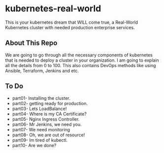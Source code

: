 # kubernetes-real-world
This is your kubernetes dream that WILL come true, a Real-World Kubernetes cluster with needed production enterprise services.

## About This Repo
We are going to go through all the necessary components of kubernetes that is needed to deploy a cluster in your organization.
I am going to explain all the details from 0 to 100.
This also contains DevOps methods like using Ansible, Terraform, Jenkins and etc.

## To Do
- part01- Installing the cluster.
- part02- getting ready for production.
- part03- Lets LoadBalance!
- part04- Where is my CA Certificate?
- part05- Nginx Ingress Controller.
- part06- Mr Jenkins, we need you.
- part07- We need monitoring
- part08- Oh, we are out of resource!
- part09- Im tired of kubectl.
- part10- Are we done?
